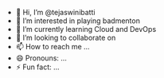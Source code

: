 - 👋 Hi, I’m @tejaswinibatti
- 👀 I’m interested in playing badmenton
- 🌱 I’m currently learning Cloud and DevOps
- 💞️ I’m looking to collaborate on 
- 📫 How to reach me ...
- 😄 Pronouns: ...
- ⚡ Fun fact: ...

<!---
tejaswinibatti/tejaswinibatti is a ✨ special ✨ repository because its `README.md` (this file) appears on your GitHub profile.
You can click the Preview link to take a look at your changes.
--->
